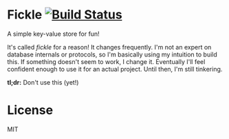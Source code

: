 Fickle [![Build Status](https://drone.io/github.com/PreetamJinka/fickle/status.png)](https://drone.io/github.com/PreetamJinka/fickle/latest)
======

A simple key-value store for fun!

It's called *fickle* for a reason! It changes frequently. I'm not an expert on database internals or protocols,
so I'm basically using my intuition to build this. If something doesn't seem to work, I change it. Eventually
I'll feel confident enough to use it for an actual project. Until then, I'm still tinkering.

**tl;dr:** Don't use this (yet!)

License
=======
MIT
